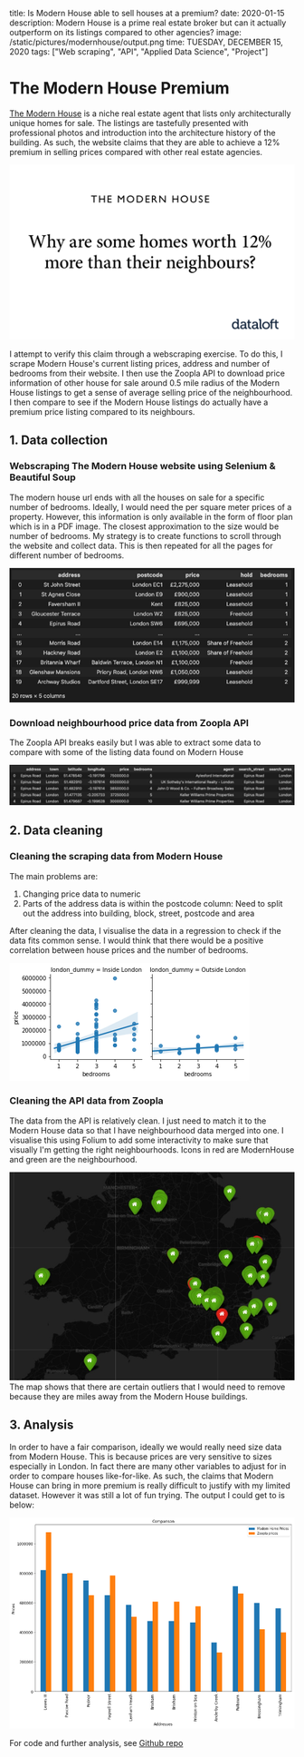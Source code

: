 title: Is Modern House able to sell houses at a premium?
date: 2020-01-15
description: Modern House is a prime real estate broker but can it actually outperform on its listings compared to other agencies?
image: /static/pictures/modernhouse/output.png
time: TUESDAY, DECEMBER 15, 2020
tags: ["Web scraping", "API", "Applied Data Science", "Project"]

# The Modern House Premium

[The Modern House](https://www.themodernhouse.com) is a niche real estate agent that lists only architecturally unique homes for sale. The listings are tastefully presented with professional photos and introduction into the architecture history of the building. As such, the website claims that they are able to achieve a 12% premium in selling prices compared with other real estate agencies. 

<img class="responsive-img" src="/static/pictures/modernhouse/dataloft.png">

I attempt to verify this claim through a webscraping exercise. To do this, I scrape Modern House's current listing prices, address and number of bedrooms from their website. I then use the Zoopla API to download price information of other house for sale around 0.5 mile radius of the Modern House listings to get a sense of average selling price of the neighbourhood. I then compare to see if the Modern House listings do actually have a premium price listing compared to its neighbours. 

## 1. Data collection

### Webscraping The Modern House website using Selenium & Beautiful Soup

The modern house url ends with all the houses on sale for a specific number of bedrooms. Ideally, I would need the per square meter prices of a property. However, this information is only available in the form of floor plan which is in a PDF image. The closest approximation to the size would be number of bedrooms. My strategy is to create functions to scroll through the website and collect data. This is then repeated for all the pages for different number of bedrooms. 

<img class="responsive-img" src='/static/pictures/modernhouse/dataframe.jpg'>

### Download neighbourhood price data from Zoopla API
The Zoopla API breaks easily but I was able to extract some data to compare with some of the listing data found on Modern House

<img class="responsive-img" src='/static/pictures/modernhouse/datazoopla.jpg'>


## 2. Data cleaning

### Cleaning the scraping data from Modern House
The main problems are:
1. Changing price data to numeric
2. Parts of the address data is within the postcode column: Need to split out the address into building, block, street, postcode and area

After cleaning the data, I visualise the data in a regression to check if the data fits common sense. I would think that there would be a positive correlation between house prices and the number of bedrooms. 

<img class="responsive-img" src='/static/pictures/modernhouse/modernhousereg.png'>

### Cleaning the API data from Zoopla
The data from the API is relatively clean. I just need to match it to the Modern House data so that I have neighbourhood data merged into one. I visualise this using Folium to add some interactivity to make sure that visually I'm getting the right neighbourhoods. Icons in red are ModernHouse and green are the neighbourhood. 

<img class="responsive-img" src='/static/pictures/modernhouse/folium.jpg'>
The map shows that there are certain outliers that I would need to remove because they are miles away from the Modern House buildings. 

## 3. Analysis
In order to have a fair comparison, ideally we would really need size data from Modern House. This is because prices are very sensitive to sizes especially in London. In fact there are many other variables to adjust for in order to compare houses like-for-like. As such, the claims that Modern House can bring in more premium is really difficult to justify with my limited dataset. However it was still a lot of fun trying. The output I could get to is below:

<img class="responsive-img" src='/static/pictures/modernhouse/output.png'>

For code and further analysis, see [Github repo](https://github.com/wjivan/modernhousescraper)

